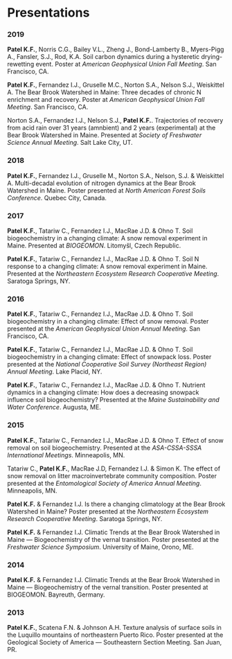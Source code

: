 Presentations
================

### 2019

**Patel K.F.**, Norris C.G., Bailey V.L., Zheng J., Bond-Lamberty B.,
Myers-Pigg A., Fansler, S.J., Rod, K.A. Soil carbon dynamics during a
hysteretic drying-rewetting event. Poster at *American Geophysical Union
Fall Meeting*. San Francisco, CA.

**Patel K.F.**, Fernandez I.J., Gruselle M.C., Norton S.A., Nelson S.J.,
Weiskittel A. The Bear Brook Watershed in Maine: Three decades of
chronic N enrichment and recovery. Poster at *American Geophysical Union
Fall Meeting*. San Francisco, CA.

Norton S.A., Fernandez I.J., Nelson S.J., **Patel K.F.**. Trajectories
of recovery from acid rain over 31 years (amnbient) and 2 years
(experimental) at the Bear Brook Watershed in Maine. Presented at
*Society of Freshwater Science Annual Meeting*. Salt Lake City, UT.

### 2018

**Patel K.F.**, Fernandez I.J., Gruselle M., Norton S.A., Nelson, S.J. &
Weiskittel A. Multi-decadal evolution of nitrogen dynamics at the Bear
Brook Watershed in Maine. Poster presented at *North American Forest
Soils Conference*. Quebec City, Canada.

### 2017

**Patel K.F.**, Tatariw C., Fernandez I.J., MacRae J.D. & Ohno T. Soil
biogeochemistry in a changing climate: A snow removal experiment in
Maine. Presented at *BIOGEOMON*. Litomyšl, Czech Republic.

**Patel K.F.**, Tatariw C., Fernandez I.J., MacRae J.D. & Ohno T. Soil N
response to a changing climate: A snow removal experiment in Maine.
Presented at the *Northeastern Ecosystem Research Cooperative Meeting*.
Saratoga Springs, NY.

### 2016

**Patel K.F.**, Tatariw C., Fernandez I.J., MacRae J.D. & Ohno T. Soil
biogeochemistry in a changing climate: Effect of snow removal. Poster
presented at the *American Geophysical Union Annual Meeting*. San
Francisco, CA.

**Patel K.F.**, Tatariw C., Fernandez I.J., MacRae J.D. & Ohno T. Soil
biogeochemistry in a changing climate: Effect of snowpack loss. Poster
presented at the *National Cooperative Soil Survey (Northeast Region)
Annual Meeting*. Lake Placid, NY.

**Patel K.F.**, Tatariw C., Fernandez I.J., MacRae J.D. & Ohno T.
Nutrient dynamics in a changing climate: How does a decreasing snowpack
influence soil biogeochemistry? Presented at the *Maine Sustainability
and Water Conference*. Augusta, ME.

### 2015

**Patel K.F.**, Tatariw C., Fernandez I.J., MacRae J.D. & Ohno T. Effect
of snow removal on soil biogeochemistry. Presented at the *ASA-CSSA-SSSA
International Meetings*. Minneapolis, MN.

Tatariw C., **Patel K.F.**, MacRae J.D, Fernandez I.J. & Simon K. The
effect of snow removal on litter macroinvertebrate community
composition. Poster presented at the *Entomological Society of America
Annual Meeting*. Minneapolis, MN.

**Patel K.F.** & Fernandez I.J. Is there a changing climatology at the
Bear Brook Watershed in Maine? Poster presented at the *Northeastern
Ecosystem Research Cooperative Meeting*. Saratoga Springs, NY.

**Patel K.F.** & Fernandez I.J. Climatic Trends at the Bear Brook
Watershed in Maine — Biogeochemistry of the vernal transition. Poster
presented at the *Freshwater Science Symposium*. University of Maine,
Orono, ME.

### 2014

**Patel K.F.** & Fernandez I.J. Climatic Trends at the Bear Brook
Watershed in Maine — Biogeochemistry of the vernal transition. Poster
presented at BIOGEOMON. Bayreuth, Germany.

### 2013

**Patel K.F.**, Scatena F.N. & Johnson A.H. Texture analysis of surface
soils in the Luquillo mountains of northeastern Puerto Rico. Poster
presented at the Geological Society of America — Southeastern Section
Meeting. San Juan, PR.
